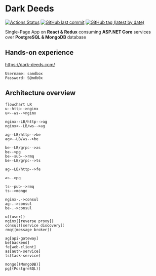 # Dark Deeds

[![Actions Status](https://github.com/gerrkoff/dark-deeds/workflows/CI/badge.svg)](https://github.com/gerrkoff/dark-deeds/actions)
[![GitHub last commit](https://img.shields.io/github/last-commit/gerrkoff/dark-deeds.svg)](https://github.com/gerrkoff/dark-deeds/commits/master)
[![GitHub tag (latest by date)](https://img.shields.io/github/v/tag/gerrkoff/dark-deeds)](https://github.com/gerrkoff/dark-deeds/tags)

Single-Page App on **React & Redux** consuming **ASP.NET Core** services over **PostgreSQL & MongoDB** database

## Hands-on experience

https://dark-deeds.com/

```
Username: sandbox
Password: S@ndb0x
```

## Architecture overview

```mermaid
flowchart LR
u--http-->nginx
u<--ws-->nginx

nginx--LB/http-->ag
nginx<--LB/ws-->ag

ag--LB/http-->be
ag<--LB/ws-->be

be--LB/grpc-->as
be-->pg
be--sub-->rmq
be--LB/grpc-->ts

ag--LB/http-->fe

as-->pg

ts--pub-->rmq
ts-->mongo

nginx-.->consul
ag-.->consul
be-.->consul

u((user))
nginx([reverse proxy])
consul([service discovery])
rmq([message broker])

ag[api-gateway]
be[backend]
fe[web-client]
as[auth-service]
ts[task-service]

mongo[(MongoDB)]
pg[(PostgreSQL)]
```
